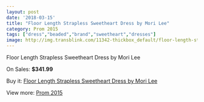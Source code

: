 ```yaml
---
layout: post
date: '2018-03-15'
title: "Floor Length Strapless Sweetheart Dress by Mori Lee"
category: Prom 2015
tags: ["dress","beaded","brand","sweetheart","dresses"]
image: http://img.transblink.com/11342-thickbox_default/floor-length-strapless-sweetheart-dress-by-mori-lee.jpg
---
```

Floor Length Strapless Sweetheart Dress by Mori Lee

On Sales: **$341.99**
<a href="https://www.transblink.com/en/prom-2015/3689-floor-length-strapless-sweetheart-dress-by-mori-lee.html"><amp-img layout="responsive" width="600" height="600" src="//img.transblink.com/11342-thickbox_default/floor-length-strapless-sweetheart-dress-by-mori-lee.jpg" alt="Floor Length Strapless Sweetheart Dress by Mori Lee 0" /></a>
<a href="https://www.transblink.com/en/prom-2015/3689-floor-length-strapless-sweetheart-dress-by-mori-lee.html"><amp-img layout="responsive" width="600" height="600" src="//img.transblink.com/11344-thickbox_default/floor-length-strapless-sweetheart-dress-by-mori-lee.jpg" alt="Floor Length Strapless Sweetheart Dress by Mori Lee 1" /></a>
<a href="https://www.transblink.com/en/prom-2015/3689-floor-length-strapless-sweetheart-dress-by-mori-lee.html"><amp-img layout="responsive" width="600" height="600" src="//img.transblink.com/11343-thickbox_default/floor-length-strapless-sweetheart-dress-by-mori-lee.jpg" alt="Floor Length Strapless Sweetheart Dress by Mori Lee 2" /></a>

Buy it: [Floor Length Strapless Sweetheart Dress by Mori Lee](https://www.transblink.com/en/prom-2015/3689-floor-length-strapless-sweetheart-dress-by-mori-lee.html "Floor Length Strapless Sweetheart Dress by Mori Lee")

View more: [Prom 2015](https://www.transblink.com/en/10-prom-2015 "Prom 2015")